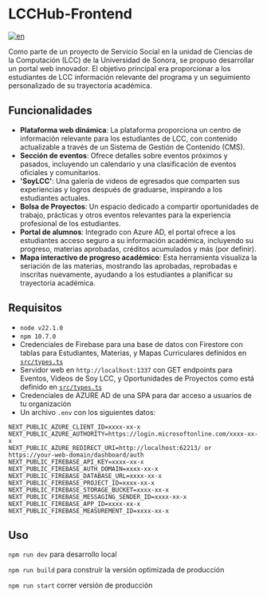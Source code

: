 # LCCHub-Frontend
[![en](https://img.shields.io/badge/lang-en-red.svg)](https://github.com/enriquegiottonini/lcchub-dev/blob/main/README-EN.MD)

Como parte de un proyecto de Servicio Social en la unidad de Ciencias de la Computación (LCC) de la Universidad de Sonora, se propuso desarrollar un portal web innovador. El objetivo principal era proporcionar a los estudiantes de LCC información relevante del programa y
un seguimiento personalizado de su trayectoria académica.

## Funcionalidades

- **Plataforma web dinámica**: La plataforma proporciona un centro de información relevante para los estudiantes de LCC, con contenido actualizable a través de un Sistema de Gestión de Contenido (CMS).
- **Sección de eventos**: Ofrece detalles sobre eventos próximos y pasados, incluyendo un calendario y una clasificación de eventos oficiales y comunitarios.
- **'SoyLCC'**: Una galería de videos de egresados que comparten sus experiencias y logros después de graduarse, inspirando a los estudiantes actuales.
- **Bolsa de Proyectos**: Un espacio dedicado a compartir oportunidades de trabajo, prácticas y otros eventos relevantes para la experiencia profesional de los estudiantes.
- **Portal de alumnos**: Integrado con Azure AD, el portal ofrece a los estudiantes acceso seguro a su información académica, incluyendo su progreso, materias aprobadas, créditos acumulados y más (por definir).
- **Mapa interactivo de progreso académico**: Esta herramienta visualiza la seriación de las materias, mostrando las aprobadas, reprobadas e inscritas nuevamente, ayudando a los estudiantes a planificar su trayectoria académica.

## Requisitos
- `node v22.1.0`
- `npm 10.7.0`
- Credenciales de Firebase para una base de datos con Firestore con tablas para Estudiantes, Materias, y Mapas Curriculares definidos en [`src/types.ts`](https://github.com/enriquegiottonini/lcchub-dev/blob/main/src/lib/types.ts)
- Servidor web en `http://localhost:1337` con GET endpoints para Eventos, Videos de Soy LCC, y Oportunidades de Proyectos como está definido en [`src/types.ts`](https://github.com/enriquegiottonini/lcchub-dev/blob/main/src/lib/types.ts)
- Credenciales de AZURE AD de una SPA para dar acceso a usuarios de tu organización
- Un archivo `.env` con los siguientes datos:
```.env
NEXT_PUBLIC_AZURE_CLIENT_ID=xxxx-xx-x
NEXT_PUBLIC_AZURE_AUTHORITY=https://login.microsoftonline.com/xxxx-xx-x
NEXT_PUBLIC_AZURE_REDIRECT_URI=http://localhost:62213/ or https://your-web-domain/dashboard/auth
NEXT_PUBLIC_FIREBASE_API_KEY=xxxx-xx-x
NEXT_PUBLIC_FIREBASE_AUTH_DOMAIN=xxxx-xx-x
NEXT_PUBLIC_FIREBASE_DATABASE_URL=xxxx-xx-x
NEXT_PUBLIC_FIREBASE_PROJECT_ID=xxxx-xx-x
NEXT_PUBLIC_FIREBASE_STORAGE_BUCKET=xxxx-xx-x
NEXT_PUBLIC_FIREBASE_MESSAGING_SENDER_ID=xxxx-xx-x
NEXT_PUBLIC_FIREBASE_APP_ID=xxxx-xx-x
NEXT_PUBLIC_FIREBASE_MEASUREMENT_ID=xxxx-xx-x
```

## Uso
`npm run dev` para desarrollo local

`npm run build` para construír la versión optimizada de producción

`npm run start` correr versión de producción

